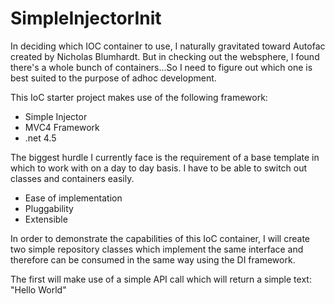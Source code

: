 ﻿# SimpleInjectorInit

In deciding which IOC container to use, I naturally gravitated toward Autofac created by Nicholas Blumhardt.
But in checking out the websphere, I found there's a whole bunch of containers...So I need to figure out which 
one is best suited to the purpose of adhoc development.

This IoC starter project makes use of the following framework:

* Simple Injector
* MVC4 Framework
* .net 4.5

The biggest hurdle I currently face is the requirement of a base template in which to work with 
on a day to day basis. I have to be able to switch out classes and containers easily.

* Ease of implementation
* Pluggability
* Extensible

In order to demonstrate the capabilities of this IoC container, I will create two simple repository classes
which implement the same interface and therefore can be consumed in the same way using the DI framework.

The first will make use of a simple API call which will return a simple text: "Hello World"